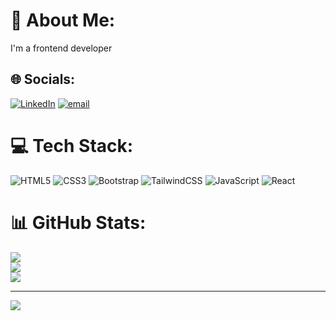 # 💫 About Me:
I'm a frontend developer


## 🌐 Socials:
[![LinkedIn](https://img.shields.io/badge/LinkedIn-%230077B5.svg?logo=linkedin&logoColor=white)](https://linkedin.com/in/https://www.linkedin.com/in/hrishikeshkolhe/) [![email](https://img.shields.io/badge/Email-D14836?logo=gmail&logoColor=white)](mailto:hrishikeshkolhe24@gmail.com) 

# 💻 Tech Stack:
![HTML5](https://img.shields.io/badge/html5-%23E34F26.svg?style=flat&logo=html5&logoColor=white) ![CSS3](https://img.shields.io/badge/css3-%231572B6.svg?style=flat&logo=css3&logoColor=white) ![Bootstrap](https://img.shields.io/badge/bootstrap-%238511FA.svg?style=flat&logo=bootstrap&logoColor=white) ![TailwindCSS](https://img.shields.io/badge/tailwindcss-%2338B2AC.svg?style=flat&logo=tailwind-css&logoColor=white) ![JavaScript](https://img.shields.io/badge/javascript-%23323330.svg?style=flat&logo=javascript&logoColor=%23F7DF1E) ![React](https://img.shields.io/badge/react-%2320232a.svg?style=flat&logo=react&logoColor=%2361DAFB)
# 📊 GitHub Stats:
![](https://github-readme-stats.vercel.app/api?username=hrishii24&theme=react&hide_border=false&include_all_commits=false&count_private=false)<br/>
![](https://github-readme-streak-stats.herokuapp.com/?user=hrishii24&theme=react&hide_border=false)<br/>
![](https://github-readme-stats.vercel.app/api/top-langs/?username=hrishii24&theme=react&hide_border=false&include_all_commits=false&count_private=false&layout=compact)

---
[![](https://visitcount.itsvg.in/api?id=hrishii24&icon=0&color=1)](https://visitcount.itsvg.in)

<!-- Proudly created with GPRM ( https://gprm.itsvg.in ) -->
